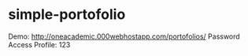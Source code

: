 # simple-portofolio
Demo: http://oneacademic.000webhostapp.com/portofolios/
Password Access Profile: 123
